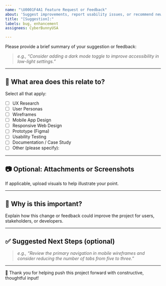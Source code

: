 ```yaml
---
name: "\U0001F4A1 Feature Request or Feedback"
about: 'Suggest improvements, report usability issues, or recommend new design ideas '
title: "[Suggestion]:"
labels: bug, enhancement
assignees: CyberBunnyUSA

---
```


Please provide a brief summary of your suggestion or feedback:

> _e.g., “Consider adding a dark mode toggle to improve accessibility in low-light settings.”_

---

## 📌 What area does this relate to?

Select all that apply:
- [ ] UX Research
- [ ] User Personas
- [ ] Wireframes
- [ ] Mobile App Design
- [ ] Responsive Web Design
- [ ] Prototype (Figma)
- [ ] Usability Testing
- [ ] Documentation / Case Study
- [ ] Other (please specify):

---

## 📷 Optional: Attachments or Screenshots

If applicable, upload visuals to help illustrate your point.

---

## 🤔 Why is this important?

Explain how this change or feedback could improve the project for users, stakeholders, or developers.

---

## ✅ Suggested Next Steps (optional)

> _e.g., “Review the primary navigation in mobile wireframes and consider reducing the number of tabs from five to three.”_

---

🧠 Thank you for helping push this project forward with constructive, thoughtful input!
